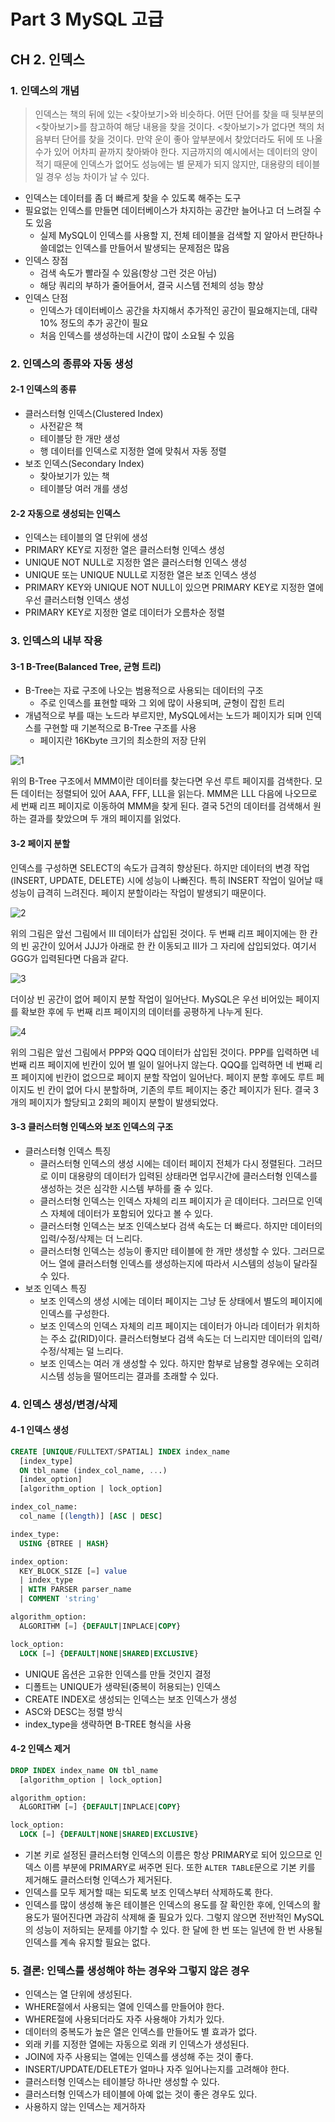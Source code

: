 # Part 3 MySQL 고급

## CH 2. 인덱스

### 1. 인덱스의 개념

> 인덱스는 책의 뒤에 있는 <찾아보기>와 비슷하다. 어떤 단어를 찾을 때 뒷부분의 <찾아보기>를 참고하여 해당 내용을 찾을 것이다. <찾아보기>가 없다면 책의 처음부터 단어를 찾을 것이다. 만약 운이 좋아 앞부분에서 찾았더라도 뒤에 또 나올 수가 있어 어차피 끝까지 찾아봐야 한다. 지금까지의 예시에서는 데이터의 양이 적기 때문에 인덱스가 없어도 성능에는 별 문제가 되지 않지만, 대용량의 테이블일 경우 성능 차이가 날 수 있다.

- 인덱스는 데이터를 좀 더 빠르게 찾을 수 있도록 해주는 도구
- 필요없는 인덱스를 만들면 데이터베이스가 차지하는 공간만 늘어나고 더 느려질 수도 있음
  - 실제 MySQL이 인덱스를 사용할 지, 전체 테이블을 검색할 지 알아서 판단하나 쓸데없는 인덱스를 만들어서 발생되는 문제점은 많음
- 인덱스 장점
  - 검색 속도가 빨라질 수 있음(항상 그런 것은 아님)
  - 해당 쿼리의 부하가 줄어들어서, 결국 시스템 전체의 성능 향상
- 인덱스 단점
  - 인덱스가 데이터베이스 공간을 차지해서 추가적인 공간이 필요해지는데, 대략 10% 정도의 추가 공간이 필요
  - 처음 인덱스를 생성하는데 시간이 많이 소요될 수 있음

### 2. 인덱스의 종류와 자동 생성

#### 2-1 인덱스의 종류

- 클러스터형 인덱스(Clustered Index)
  - 사전같은 책
  - 테이블당 한 개만 생성
  - 행 데이터를 인덱스로 지정한 열에 맞춰서 자동 정렬
- 보조 인덱스(Secondary Index)
  - 찾아보기가 있는 책
  - 테이블당 여러 개를 생성

#### 2-2 자동으로 생성되는 인덱스

- 인덱스는 테이블의 열 단위에 생성
- PRIMARY KEY로 지정한 열은 클러스터형 인덱스 생성
- UNIQUE NOT NULL로 지정한 열은 클러스터형 인덱스 생성
- UNIQUE 또는 UNIQUE NULL로 지정한 열은 보조 인덱스 생성
- PRIMARY KEY와 UNIQUE NOT NULL이 있으면 PRIMARY KEY로 지정한 열에 우선 클러스터형 인덱스 생성
- PRIMARY KEY로 지정한 열로 데이터가 오름차순 정렬

### 3. 인덱스의 내부 작용

#### 3-1 B-Tree(Balanced Tree, 균형 트리)

- B-Tree는 자료 구조에 나오는 범용적으로 사용되는 데이터의 구조
  - 주로 인덱스를 표현할 때와 그 외에 많이 사용되며, 균형이 잡힌 트리
- 개념적으로 부를 때는 노드라 부르지만, MySQL에서는 노드가 페이지가 되며 인덱스를 구현할 때 기본적으로 B-Tree 구조를 사용
  - 페이지란 16Kbyte 크기의 최소한의 저장 단위

![1](https://user-images.githubusercontent.com/38815618/96454729-3e344600-1257-11eb-860d-750f1ef67fb3.PNG)

<p>
    위의 B-Tree 구조에서 MMM이란 데이터를 찾는다면 우선 루트 페이지를 검색한다. 모든 데이터는 정렬되어 있어 AAA, FFF, LLL을 읽는다. MMM은 LLL 다음에 나오므로 세 번째 리프 페이지로 이동하여 MMM을 찾게 된다. 결국 5건의 데이터를 검색해서 원하는 결과를 찾았으며 두 개의 페이지를 읽었다.
</p>

#### 3-2 페이지 분할

<p>
    인덱스를 구성하면 SELECT의 속도가 급격히 향상된다. 하지만 데이터의 변경 작업(INSERT, UPDATE, DELETE) 시에 성능이 나빠진다. 특히 INSERT 작업이 일어날 때 성능이 급격히 느려진다. 페이지 분할이라는 작업이 발생되기 때문이다.
</p>

![2](https://user-images.githubusercontent.com/38815618/96454732-3eccdc80-1257-11eb-8814-03c46c673a27.PNG)

<p>
    위의 그림은 앞선 그림에서 III 데이터가 삽입된 것이다. 두 번째 리프 페이지에는 한 칸의 빈 공간이 있어서 JJJ가 아래로 한 칸 이동되고 III가 그 자리에 삽입되었다. 여기서 GGG가 입력된다면 다음과 같다.
</p>

![3](https://user-images.githubusercontent.com/38815618/96454733-3eccdc80-1257-11eb-8f50-b5faa0e6e485.PNG)

<p>
    더이상 빈 공간이 없어 페이지 분할 작업이 일어난다. MySQL은 우선 비어있는 페이지를 확보한 후에 두 번째 리프 페이지의 데이터를 공평하게 나누게 된다.
</p>

![4](https://user-images.githubusercontent.com/38815618/96454724-3d031900-1257-11eb-937e-ea9412809bfb.PNG)

<p>
    위의 그림은 앞선 그림에서 PPP와 QQQ 데이터가 삽입된 것이다. PPP를 입력하면 네 번째 리프 페이지에 빈칸이 있어 별 일이 일어나지 않는다. QQQ를 입력하면 네 번째 리프 페이지에 빈칸이 없으므로 페이지 분할 작업이 일어난다. 페이지 분할 후에도 루트 페이지도 빈 칸이 없어 다시 분할하며, 기존의 루트 페이지는 중간 페이지가 된다. 결국 3개의 페이지가 할당되고 2회의 페이지 분할이 발생되었다.
</p>

#### 3-3 클러스터형 인덱스와 보조 인덱스의 구조

- 클러스터형 인덱스 특징
  - 클러스터형 인덱스의 생성 시에는 데이터 페이지 전체가 다시 정렬된다. 그러므로 이미 대용량의 데이터가 입력된 상태라면 업무시간에 클러스터형 인덱스를 생성하는 것은 심각한 시스템 부하를 줄 수 있다.
  - 클러스터형 인덱스는 인덱스 자체의 리프 페이지가 곧 데이터다. 그러므로 인덱스 자체에 데이터가 포함되어 있다고 볼 수 있다.
  - 클러스터형 인덱스는 보조 인덱스보다 검색 속도는 더 빠르다. 하지만 데이터의 입력/수정/삭제는 더 느리다.
  - 클러스터형 인덱스는 성능이 좋지만 테이블에 한 개만 생성할 수 있다. 그러므로 어느 열에 클러스터형 인덱스를 생성하는지에 따라서 시스템의 성능이 달라질 수 있다.
- 보조 인덱스 특징
  - 보조 인덱스의 생성 시에는 데이터 페이지는 그냥 둔 상태에서 별도의 페이지에 인덱스를 구성한다.
  - 보조 인덱스의 인덱스 자체의 리프 페이지는 데이터가 아니라 데이터가 위치하는 주소 값(RID)이다. 클러스터형보다 검색 속도는 더 느리지만 데이터의 입력/수정/삭제는 덜 느리다.
  - 보조 인덱스는 여러 개 생성할 수 있다. 하지만 함부로 남용할 경우에는 오히려 시스템 성능을 떨어뜨리는 결과를 초래할 수 있다.

### 4. 인덱스 생성/변경/삭제

#### 4-1 인덱스 생성

```SQL
CREATE [UNIQUE/FULLTEXT/SPATIAL] INDEX index_name
  [index_type]
  ON tbl_name (index_col_name, ...)
  [index_option]
  [algorithm_option | lock_option]

index_col_name:
  col_name [(length)] [ASC | DESC]

index_type:
  USING {BTREE | HASH}

index_option:
  KEY_BLOCK_SIZE [=] value
  | index_type
  | WITH PARSER parser_name
  | COMMENT 'string'

algorithm_option:
  ALGORITHM [=] {DEFAULT|INPLACE|COPY}

lock_option:
  LOCK [=] {DEFAULT|NONE|SHARED|EXCLUSIVE}
```

- UNIQUE 옵션은 고유한 인덱스를 만들 것인지 결정
- 디폴트는 UNIQUE가 생략된(중복이 허용되는) 인덱스
- CREATE INDEX로 생성되는 인덱스는 보조 인덱스가 생성
- ASC와 DESC는 정렬 방식
- index_type을 생략하면 B-TREE 형식을 사용

#### 4-2 인덱스 제거

```SQL
DROP INDEX index_name ON tbl_name
  [algorithm_option | lock_option]

algorithm_option:
  ALGORITHM [=] {DEFAULT|INPLACE|COPY}

lock_option:
  LOCK [=] {DEFAULT|NONE|SHARED|EXCLUSIVE}
```

- 기본 키로 설정된 클러스터형 인덱스의 이름은 항상 PRIMARY로 되어 있으므로 인덱스 이름 부분에 PRIMARY로 써주면 된다. 또한 `ALTER TABLE`문으로 기본 키를 제거해도 클러스터형 인덱스가 제거된다.
- 인덱스를 모두 제거할 때는 되도록 보조 인덱스부터 삭제하도록 한다.
- 인덱스를 많이 생성해 놓은 테이블은 인덱스의 용도를 잘 확인한 후에, 인덱스의 활용도가 떨어진다면 과감히 삭제해 줄 필요가 있다. 그렇지 않으면 전반적인 MySQL의 성능이 저하되는 문제를 야기할 수 있다. 한 달에 한 번 또는 일년에 한 번 사용될 인덱스를 계속 유지할 필요는 없다.

### 5. 결론: 인덱스를 생성해야 하는 경우와 그렇지 않은 경우

- 인덱스는 열 단위에 생성된다.
- WHERE절에서 사용되는 열에 인덱스를 만들어야 한다.
- WHERE절에 사용되더라도 자주 사용해야 가치가 있다.
- 데이터의 중복도가 높은 열은 인덱스를 만들어도 별 효과가 없다.
- 외래 키를 지정한 열에는 자동으로 외래 키 인덱스가 생성된다.
- JOIN에 자주 사용되는 열에는 인덱스를 생성해 주는 것이 좋다.
- INSERT/UPDATE/DELETE가 얼마나 자주 일어나는지를 고려해야 한다.
- 클러스터형 인덱스는 테이블당 하나만 생성할 수 있다.
- 클러스터형 인덱스가 테이블에 아예 없는 것이 좋은 경우도 있다.
- 사용하지 않는 인덱스는 제거하자
